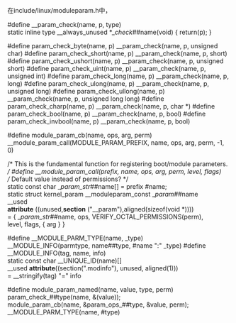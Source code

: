 在include/linux/moduleparam.h中，

#define __param_check(name, p, type) \
	static inline type __always_unused *__check_##name(void) { return(p); }

#define param_check_byte(name, p) __param_check(name, p, unsigned char)
#define param_check_short(name, p) __param_check(name, p, short)
#define param_check_ushort(name, p) __param_check(name, p, unsigned short)
#define param_check_uint(name, p) __param_check(name, p, unsigned int)
#define param_check_long(name, p) __param_check(name, p, long)
#define param_check_ulong(name, p) __param_check(name, p, unsigned long)
#define param_check_ullong(name, p) __param_check(name, p, unsigned long long)
#define param_check_charp(name, p) __param_check(name, p, char *)
#define param_check_bool(name, p) __param_check(name, p, bool)
#define param_check_invbool(name, p) __param_check(name, p, bool)

#define module_param_cb(name, ops, arg, perm)				      \
__module_param_call(MODULE_PARAM_PREFIX, name, ops, arg, perm, -1, 0)

/* This is the fundamental function for registering boot/module
   parameters. */
#define __module_param_call(prefix, name, ops, arg, perm, level, flags)	\
/* Default value instead of permissions? */			\
	static const char __param_str_##name[] = prefix #name; \
	static struct kernel_param __moduleparam_const __param_##name	\
	__used								\
    __attribute__ ((unused,__section__ ("__param"),aligned(sizeof(void *)))) \
	= { __param_str_##name, ops, VERIFY_OCTAL_PERMISSIONS(perm),	\
	level, flags, { arg } }

#define __MODULE_PARM_TYPE(name, _type)					  \
  __MODULE_INFO(parmtype, name##type, #name ":" _type)
#define __MODULE_INFO(tag, name, info)					  \
static const char __UNIQUE_ID(name)[]					  \
  __used __attribute__((section(".modinfo"), unused, aligned(1)))	  \
  = __stringify(tag) "=" info

#define module_param_named(name, value, type, perm)			   \
	param_check_##type(name, &(value));				   \
	module_param_cb(name, &param_ops_##type, &value, perm);		   \
	__MODULE_PARM_TYPE(name, #type)
